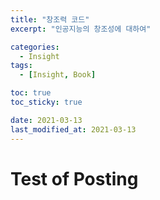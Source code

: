 ```yaml
---
title: "창조력 코드"
excerpt: "인공지능의 창조성에 대하여"

categories:
  - Insight
tags:
  - [Insight, Book]

toc: true
toc_sticky: true

date: 2021-03-13
last_modified_at: 2021-03-13
---
```


# Test of Posting


